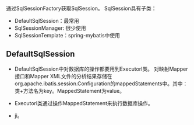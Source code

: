 ###
通过SqlSessionFactory获取SqlSession。
SqlSession具有子类：

* DefaultSqlSession：最常用
* SqlSessionManager: 很少使用
* SqlSessionTemplate：spring-mybatis中使用

##  DefaultSqlSession

* DefaultSqlSession中对数据库的操作都要用到Executorl类。
对映射Mapper接口和Mapper XML文件的分析结果存储在org.apache.ibatis.session.Configuration的mappedStatements中。其中：类+方法名为key。MappedStatement为value。

* Executorl类通过操作MappedStatement来执行数据库操作。

* ji。
